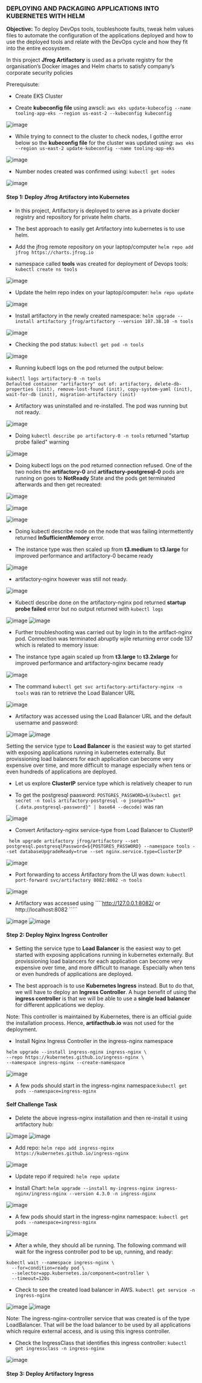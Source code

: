### DEPLOYING AND PACKAGING APPLICATIONS INTO KUBERNETES WITH HELM

**Objective:** To deploy DevOps tools, toubleshoote faults, tweak helm values files to automate the configuration of the applications deployed and how to use the deployed tools and relate with the DevOps cycle and how they fit into the entire ecosystem.

In this project **Jfrog Artifactory** is used as a private registry for the organisation’s Docker images and Helm charts to satisfy company’s corporate security policies 

Prerequisute:

* Create EKS Cluster 

* Create **kubeconfig file** using awscli: ````aws eks update-kubecofig --name tooling-app-eks --region us-east-2 --kubeconfig kubeconfig````

![image](https://user-images.githubusercontent.com/87030990/195843577-1b89b2db-b867-48a3-84f4-111dc5a9c1f6.png)


* While trying to connect to the cluster to check nodes, I gotthe error below so the **kubeconfig file** for the cluster was updated using: ````aws eks --region us-east-2 update-kubeconfig --name tooling-app-eks````

![image](https://user-images.githubusercontent.com/87030990/195843775-46a04d13-279e-4911-aadf-686f9413386b.png)


* Number nodes created was confirmed using: ````kubectl get nodes````

![image](https://user-images.githubusercontent.com/87030990/196551578-5581a956-d119-4fe5-bbe3-50897ee00e5b.png)


#### Step 1: Deploy Jfrog Artifactory into Kubernetes

* In this project, Artifactory is deployed to serve as a private docker registry and repository for private helm charts.

* The best approach to easily get Artifactory into kubernetes is to use helm.

* Add the jfrog remote repository on your laptop/computer ````helm repo add jfrog https://charts.jfrog.io````

* namespace called **tools** was created for deployment of Devops tools: ````kubectl create ns tools````
 
![image](https://user-images.githubusercontent.com/87030990/195846309-bbb619a1-d1e9-4497-b6f1-9f82fca2a358.png)

* Update the helm repo index on your laptop/computer: ````helm repo update````

![image](https://user-images.githubusercontent.com/87030990/195846556-adda2657-ed20-49bf-b34e-3a8d24516aab.png)

* Install artifactory in the newly created namespace: ````helm upgrade --install artifactory jfrog/artifactory --version 107.38.10 -n tools````

![image](https://user-images.githubusercontent.com/87030990/195847462-411a2546-96f8-468c-adc3-1ca16e64eab3.png)


* Checking the pod status: ````kubectl get pod -n tools````

![image](https://user-images.githubusercontent.com/87030990/196150419-b1bfacbe-a5c5-437e-b961-87f84f13eb97.png)

* Running kubectl logs on the pod returned the output below:

````
kubectl logs artifactory-0 -n tools
Defaulted container "artifactory" out of: artifactory, delete-db-properties (init), remove-lost-found (init), copy-system-yaml (init), wait-for-db (init), migration-artifactory (init)
````

* Artifactory was uninstalled and re-installed. The pod was running but not ready.

![image](https://user-images.githubusercontent.com/87030990/196150249-7e327ce1-a101-45e3-98f9-2030f4259287.png)

* Doing ````kubectl describe po artifactory-0 -n tools```` returned "startup probe failed" warning

![image](https://user-images.githubusercontent.com/87030990/196151300-2d930623-43ed-442c-9852-606afde616ad.png)


* Doing kubectl logs on the pod returned connection refused. One of the two nodes the **artifactory-0** and **artifactory-postgresql-0** pods are running on goes to **NotReady** State and the pods get terminated afterwards and then get recreated:

![image](https://user-images.githubusercontent.com/87030990/196545077-16859dd7-5bf0-47fb-b314-da7499010309.png)

![image](https://user-images.githubusercontent.com/87030990/196546262-120dab0b-e399-4011-972a-ba4606ee49e0.png)

![image](https://user-images.githubusercontent.com/87030990/196546316-10b277d6-84db-4992-be94-f50ac71eb427.png)

* Doing kubectl describe node on the node that was failing intermettently returned **InSufficientMemory** error. 

* The instance type was then scaled up from **t3.medium** to **t3.large** for improved performance and artifactory-0 became ready

![image](https://user-images.githubusercontent.com/87030990/196540443-6b8dceb1-608d-47e9-88b5-7cbc6512cbd6.png)

* artifactory-nginx however was still not ready.

![image](https://user-images.githubusercontent.com/87030990/197289528-56dcb257-848d-4972-a415-4122ea34bdb4.png)

* Kubectl describe done on the artifactory-nginx pod returned **startup probe failed** error but no output returned with ````kubectl logs````

![image](https://user-images.githubusercontent.com/87030990/197289954-5582346e-80de-4588-aab5-43c4c4d2082c.png)
![image](https://user-images.githubusercontent.com/87030990/197290050-37e3b877-b01f-4014-894f-18c1e68c7808.png)

* Further troubleshooting was carried out by login in to the artifact-nginx pod. Connection was terminated abruptly wjile returning error code 137 which is related to memory issue:

* The instance type again scaled up from **t3.large** to **t3.2xlarge** for improved performance and artifactory-nginx became ready

![image](https://user-images.githubusercontent.com/87030990/197291057-ef347747-222d-4697-b935-3e1cf8abb001.png)

*  The command ````kubectl get svc artifactory-artifactory-nginx -n tools```` was ran to retrieve the Load Balancer URL

![image](https://user-images.githubusercontent.com/87030990/197291586-4054019b-71e5-49c1-8483-5f0b0562d746.png)

* Artifactory was accessed using the Load Balancer URL and the default username and password:

![image](https://user-images.githubusercontent.com/87030990/197291775-a3d7f99e-0169-48f4-a25e-08fa8c796eb8.png)
![image](https://user-images.githubusercontent.com/87030990/197292152-e18a4447-6c8b-45d8-9ee3-748e30590c22.png)


Setting the service type to **Load Balancer** is the easiest way to get started with exposing applications running in kubernetes externally. But provissioning load balancers for each application can become very expensive over time, and more difficult to manage especially when tens or even hundreds of applications are deployed.

* Let us explore **ClusterIP** service type which is relatively cheaper to run

* To get the postgresql paasword: ````POSTGRES_PASSWORD=$(kubectl get secret -n tools artifactory-postgresql -o jsonpath="{.data.postgresql-password}" | base64 --decode)```` was ran

![image](https://user-images.githubusercontent.com/87030990/197293829-615f85ed-8fc8-4a77-be7e-2eb3a6d52fab.png)


* Convert Artifactory-nginx service-type from Load Balancer to ClusterIP

```` helm upgrade artifactory jfrog/artifactory --set postgresql.postgresqlPassword=${POSTGRES_PASSWORD} --namespace tools --set databaseUpgradeReady=true --set nginx.service.type=ClusterIP````

![image](https://user-images.githubusercontent.com/87030990/197293896-20071af0-7cbd-475f-a95a-3bbfef3e4f7f.png)

* Port forwarding to access Artifactory from the UI was down: ````kubectl port-forward svc/artifactory 8082:8082 -n tools````

![image](https://user-images.githubusercontent.com/87030990/197293975-9983b8fe-f2cd-4fa9-baa7-a7be80e51ac6.png)

* Artifactory was accessed using ````http://127.0.0.1:8082/ or http://localhost:8082 `````

![image](https://user-images.githubusercontent.com/87030990/197294101-3917c767-9862-4dce-b540-ab86f270071f.png)
![image](https://user-images.githubusercontent.com/87030990/197294217-b8c53fac-b8af-4463-8a3c-5bbadcc9cc20.png)



#### Step 2: Deploy Nginx Ingress Controller

* Setting the service type to **Load Balancer** is the easiest way to get started with exposing applications running in kubernetes externally. But provissioning load balancers for each application can become very expensive over time, and more difficult to manage. Especially when tens or even hundreds of applications are deployed.

* The best approach is to use **Kubernetes Ingress** instead. But to do that, we will have to deploy an **Ingress Controller**. A huge benefit of using the **ingress controller** is that we will be able to use a **single load balancer** for different applications we deploy.

Note: This controller is maintained by Kubernetes, there is an official guide the installation process. Hence, **artifacthub.io** was not used for the deployment. 

* Install Nginx Ingress Controller in the ingress-nginx namespace

````
helm upgrade --install ingress-nginx ingress-nginx \
--repo https://kubernetes.github.io/ingress-nginx \
--namespace ingress-nginx --create-namespace
````

![image](https://user-images.githubusercontent.com/87030990/196229192-cdadda4b-cf64-4079-b0d0-5b317979e91f.png)

* A few pods should start in the ingress-nginx namespace:````kubectl get pods --namespace=ingress-nginx````

#### Self Challenge Task 

* Delete the above ingress-nginx installation and then re-install it using artifactory hub:

![image](https://user-images.githubusercontent.com/87030990/197180419-035b7e8b-3224-4860-9252-f48b94aefd28.png)
![image](https://user-images.githubusercontent.com/87030990/197180585-bb521eca-9de1-41d5-8cef-7b8304d5fd5a.png)

* Add repo: ````helm repo add ingress-nginx https://kubernetes.github.io/ingress-nginx````

![image](https://user-images.githubusercontent.com/87030990/197180729-c12d7603-6e40-4dbd-8d73-9ee773df9df3.png)

* Update repo if required: ````helm repo update````

* Install Chart: ````helm upgrade --install my-ingress-nginx ingress-nginx/ingress-nginx --version 4.3.0 -n ingress-nginx````

![image](https://user-images.githubusercontent.com/87030990/197180937-ca047d1f-8568-415e-868b-49a30b200584.png)

* A few pods should start in the ingress-nginx namespace: ````kubectl get pods --namespace=ingress-nginx````

![image](https://user-images.githubusercontent.com/87030990/197181267-d6c127eb-fd2b-49a5-8505-d67507ddf750.png)

* After a while, they should all be running. The following command will wait for the ingress controller pod to be up, running, and ready:

````
kubectl wait --namespace ingress-nginx \
  --for=condition=ready pod \
  --selector=app.kubernetes.io/component=controller \
  --timeout=120s
````

* Check to see the created load balancer in AWS. ````kubectl get service -n ingress-nginx````

![image](https://user-images.githubusercontent.com/87030990/197181768-de4843c9-dc37-4a82-98b1-c3c9bf1924b6.png)
![image](https://user-images.githubusercontent.com/87030990/197181573-1ba73f2b-7dd6-4096-99d1-3495d7a08a84.png)

Note: The ingress-nginx-controller service that was created is of the type LoadBalancer. That will be the load balancer to be used by all applications which require external access, and is using this ingress controller.

* Check the IngressClass that identifies this ingress controller: ````kubectl get ingressclass -n ingress-nginx````

![image](https://user-images.githubusercontent.com/87030990/197182189-7d7b01d3-9773-4427-bc49-ade6ded9c7b3.png)


#### Step 3: Deploy Artifactory Ingress






